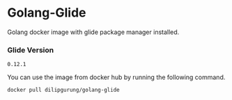 # Golang-Glide
Golang docker image with glide package manager installed.

### Glide Version
	0.12.1

You can use the image from docker hub by running the following command.

	docker pull dilipgurung/golang-glide

